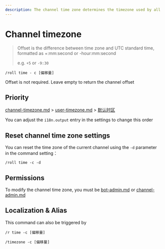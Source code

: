 ```yaml
---
description: The channel time zone determines the timezone used by all users in the channel when interacting with Roll Bot
---
```


# Channel timezone

> Offset is the difference between time zone and UTC standard time, formatted as +:mm:second or -hour:mm:second
>
> e.g. `+5` or `-9:30`

```
/roll time - c [偏移量]
```

Offset is not required. Leave empty to return the channel offset

## Priority

[channel-timezone.md](channel-timezone.md "mention") > [user-timezone.md](user-timezone.md "mention") > [默认时区](../configuration/basic.md#defaulttimeoffset)

You can adjust the `i18n.output` entry in the settings to change this order

## Reset channel time zone settings

You can reset the time zone of the current channel using the `-d` parameter in the command setting：

```
/roll time -c -d
```

## Permissions

To modify the channel time zone, you must be [bot-admin.md](../permission/bot-admin.md "mention") or [channel-admin.md](../permission/channel-admin.md "mention")

## Localization & Alias

This command can also be triggered by

```
/r time -c [偏移量]

/timezone -c [偏移量]
```
